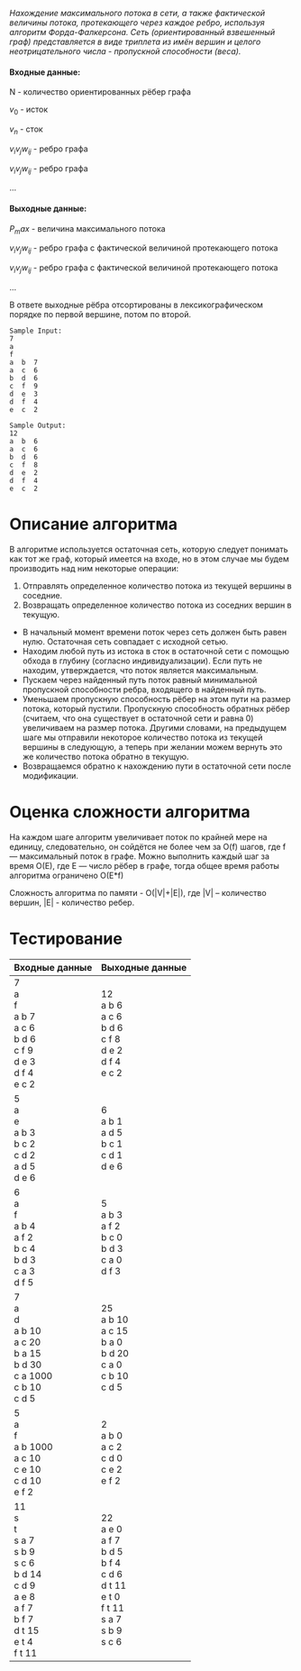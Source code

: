 *Нахождение максимального потока в сети, а также фактической величины потока, протекающего через каждое ребро, используя алгоритм Форда-Фалкерсона.
Сеть (ориентированный взвешенный граф) представляется в виде триплета из имён вершин и целого неотрицательного числа - пропускной способности (веса).*
  
#### Входные данные:
N - количество ориентированных рёбер графа

$v_0$ - исток

$v_n$ - сток

$v_i v_j w_{ij}$  - ребро графа

$v_i v_j w_{ij}$  - ребро графа

…
#### Выходные данные:
$P_max$ - величина максимального потока

$v_i v_j w_{ij}$  - ребро графа с фактической величиной протекающего потока

$v_i v_j w_{ij}$  - ребро графа с фактической величиной протекающего потока

…

В ответе выходные рёбра отсортированы в лексикографическом порядке по первой вершине, потом по второй.
    
    Sample Input:
    7
    a
    f
    a  b  7
    a  c  6
    b  d  6
    c  f  9
    d  e  3
    d  f  4
    e  c  2

    Sample Output:	
    12
    a  b  6
    a  c  6
    b  d  6
    c  f  8
    d  e  2
    d  f  4
    e  c  2

# Описание алгоритма
В алгоритме используется остаточная сеть, которую следует понимать как тот же граф, который имеется на входе, но в этом случае мы будем производить над ним некоторые операции:
1. Отправлять определенное количество потока из текущей вершины в соседние.
2. Возвращать определенное количество потока из соседних вершин в текущую.
- В начальный момент времени поток через сеть должен быть равен нулю. Остаточная сеть совпадает с исходной сетью.
- Находим любой путь из истока в сток в остаточной сети с помощью обхода в глубину (согласно индивидуализации). Если путь не находим, утверждается, что поток является максимальным.
- Пускаем через найденный путь поток равный минимальной пропускной способности ребра, входящего в найденный путь.
- Уменьшаем пропускную способность рёбер на этом пути на размер потока, который пустили. Пропускную способность обратных рёбер (считаем, что она существует в остаточной сети и равна 0) увеличиваем на размер потока. Другими словами, на предыдущем шаге мы отправили некоторое количество потока из текущей вершины в следующую, а теперь при желании можем вернуть это же количество потока обратно в текущую.
- Возвращаемся обратно к нахождению пути в остаточной сети после модификации.

# Оценка сложности алгоритма
На каждом шаге алгоритм увеличивает поток по крайней мере на единицу, следовательно, он сойдётся не более чем за O(f) шагов, где f — максимальный поток в графе. Можно выполнить каждый шаг за время O(E), где E — число рёбер в графе, тогда общее время работы алгоритма ограничено O(E*f)

Сложность алгоритма по памяти - O(|V|+|E|), где |V| – количество вершин, |E| - количество ребер.

# Тестирование
| Входные данные                                                                                                        | Выходные данные                                                                                            |
|-----------------------------------------------------------------------------------------------------------------------|------------------------------------------------------------------------------------------------------------|
| 7<br>a<br>f<br>a b 7<br>a c 6<br>b d 6<br>c f 9<br>d e 3<br>d f 4<br>e c 2                                            | 12<br>a b 6<br>a c 6<br>b d 6<br>c f 8<br>d e 2<br>d f 4<br>e c 2                                          |
| 5<br>a<br>e<br>a b 3<br>b c 2<br>c d 2<br>a d 5<br>d e 6                                                              | 6<br>a b 1<br>a d 5<br>b c 1<br>c d 1<br>d e 6                                                             |
| 6<br>a<br>f<br>a b 4<br>a f 2<br>b c 4<br>b d 3<br>c a 3<br>d f 5                                                     | 5<br>a b 3<br>a f  2<br>b c 0<br>b d 3<br>c a 0<br>d f 3                                                   |
| 7<br>a<br>d<br>a b 10<br>a c 20<br>b a 15<br>b d 30<br>c a 1000<br>c b 10<br>c d 5                                    | 25<br>a b 10<br>a c 15<br>b a 0<br>b d 20<br>c a 0<br>c b 10<br>c d 5                                      |
| 5<br>a<br>f<br>a b 1000<br>a c 10<br>c e 10<br>c d 10<br>e f 2                                                        | 2<br>a b 0<br>a c 2<br>c d 0<br>c e 2<br>e f 2                                                             |
| 11<br>s<br>t<br>s a 7<br>s b 9<br>s c 6<br>b d 14<br>c d 9<br>a e 8<br>a f 7<br>b f 7<br>d t 15<br>e t 4<br>f t 11    | 22<br>a e 0<br>a f 7<br>b d 5<br>b f 4<br>c d 6<br>d t 11<br>e t 0<br>f t 11<br>s a 7<br>s b 9<br>s c 6    |

